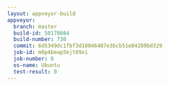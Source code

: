```yaml
---
layout: appveyor-build
appveyor:
  branch: master
  build-id: 50178664
  build-number: 730
  commit: 6d5349dc1fbf3d10846487e3bcb51e84289bd329
  job-id: m0p4beap5kjt69xi
  job-number: 6
  os-name: Ubuntu
  test-result: 0
---
```

